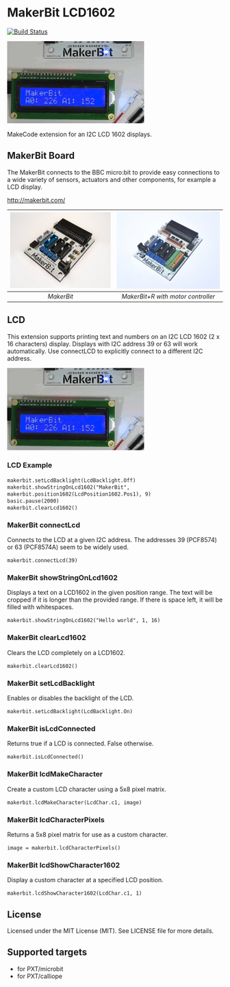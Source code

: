 # MakerBit LCD1602

[![Build Status](https://travis-ci.com/1010Technologies/pxt-makerbit-lcd1602.svg?branch=master)](https://travis-ci.com/1010Technologies/pxt-makerbit-lcd1602)

![MakerBit](https://github.com/1010Technologies/pxt-makerbit-lcd1602/raw/master/icon.png "MakerBit LCD1602")

MakeCode extension for an I2C LCD 1602 displays.

## MakerBit Board

The MakerBit connects to the BBC micro:bit to provide easy connections to a wide variety of sensors, actuators and other components, for example a LCD display.

http://makerbit.com/

| ![MakerBit](https://github.com/1010Technologies/pxt-makerbit/raw/master/MakerBit.png "MakerBit") | ![MakerBit+R](https://github.com/1010Technologies/pxt-makerbit/raw/master/MakerBit+R.png "MakerBit+R") |
| :----------------------------------------------------------------------------------------------: | :----------------------------------------------------------------------------------------------------: |
|                                            _MakerBit_                                            |                                   _MakerBit+R with motor controller_                                   |

## LCD

This extension supports printing text and numbers on an I2C LCD 1602 (2 x 16 characters) display.
Displays with I2C address 39 or 63 will work automatically. Use connectLCD to explicitly connect to a different I2C address.

![LCD1602](https://github.com/1010Technologies/pxt-makerbit-lcd1602/raw/master/icon.png "LCD1602")

### LCD Example

```blocks
makerbit.setLcdBacklight(LcdBacklight.Off)
makerbit.showStringOnLcd1602("MakerBit", makerbit.position1602(LcdPosition1602.Pos1), 9)
basic.pause(2000)
makerbit.clearLcd1602()
```

### MakerBit connectLcd

Connects to the LCD at a given I2C address. The addresses 39 (PCF8574) or 63 (PCF8574A) seem to be widely used.

```sig
makerbit.connectLcd(39)
```

### MakerBit showStringOnLcd1602

Displays a text on a LCD1602 in the given position range. The text will be cropped if it is longer than the provided range. If there is space left, it will be filled with whitespaces.

```sig
makerbit.showStringOnLcd1602("Hello world", 1, 16)
```

### MakerBit clearLcd1602

Clears the LCD completely on a LCD1602.

```sig
makerbit.clearLcd1602()
```

### MakerBit setLcdBacklight

Enables or disables the backlight of the LCD.

```sig
makerbit.setLcdBacklight(LcdBacklight.On)
```

### MakerBit isLcdConnected

Returns true if a LCD is connected. False otherwise.

```sig
makerbit.isLcdConnected()
```

### MakerBit lcdMakeCharacter

Create a custom LCD character using a 5x8 pixel matrix.

```sig
makerbit.lcdMakeCharacter(LcdChar.c1, image)
```

### MakerBit lcdCharacterPixels

Returns a 5x8 pixel matrix for use as a custom character.

```sig
image = makerbit.lcdCharacterPixels()
```

### MakerBit lcdShowCharacter1602

Display a custom character at a specified LCD position.

```sig
makerbit.lcdShowCharacter1602(LcdChar.c1, 1)
```

## License

Licensed under the MIT License (MIT). See LICENSE file for more details.

## Supported targets

- for PXT/microbit
- for PXT/calliope
